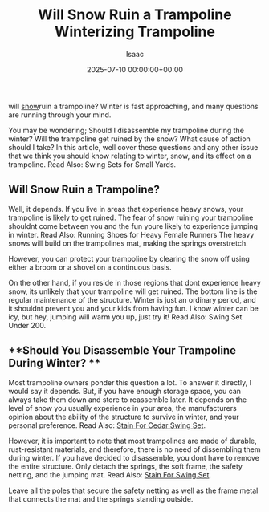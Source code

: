 ﻿---
title: Will Snow Ruin a Trampoline Winterizing Trampoline
description: will snow ruin a trampoline? Winter is fast approaching, and many questions are running through your mind. You may be wondering Should I disassemble my...
slug: /will-snow-ruin-a-trampoline-winterizing-trampoline/
date: 2025-07-10 00:00:00+00:00
lastmod: 2025-07-10 00:00:00+03:00
author: Isaac
categories:

- Guide
tags:

- guide

- snow

- ruin
layout: post
---

will [snow](https://pestpolicy.com/how-to-deal-with-snow-and-ice-in-the-garden/)ruin a trampoline? Winter is fast approaching, and many questions are running through your mind.

You may be wondering; Should I disassemble my trampoline during the winter? Will the trampoline get ruined by the snow? What cause of action should I take? In this article, well cover these questions and any other issue that we think you should know relating to winter, snow, and its effect on a trampoline. Read Also: Swing Sets for Small Yards.

##  Will Snow Ruin a Trampoline?

Well, it depends. If you live in areas that experience heavy snows, your trampoline is likely to get ruined. The fear of snow ruining your trampoline shouldnt come between you and the fun youre likely to experience jumping in winter. Read Also: Running Shoes for Heavy Female Runners The heavy snows will build on the trampolines mat, making the springs overstretch.

However, you can protect your trampoline by clearing the snow off using either a broom or a shovel on a continuous basis.

On the other hand, if you reside in those regions that dont experience heavy snow, its unlikely that your trampoline will get ruined. The bottom line is the regular maintenance of the structure. Winter is just an ordinary period, and it shouldnt prevent you and your kids from having fun. I know winter can be icy, but hey, jumping will warm you up, just try it! Read Also: Swing Set Under 200.

##  **Should You Disassemble Your Trampoline During Winter? **

Most trampoline owners ponder this question a lot. To answer it directly, I would say it depends. But, if you have enough storage space, you can always take them down and store to reassemble later. It depends on the level of snow you usually experience in your area, the manufacturers opinion about the ability of the structure to survive in winter, and your personal preference. Read Also: [Stain For Cedar Swing Set](https://pestpolicy.com/best-stain-for-cedar-swing-set/).

However, it is important to note that most trampolines are made of durable, rust-resistant materials, and therefore, there is no need of dissembling them during winter. If you have decided to disassemble, you dont have to remove the entire structure. Only detach the springs, the soft frame, the safety netting, and the jumping mat. Read Also: [Stain For Swing Set](https://pestpolicy.com/best-stain-for-swing-set/).

Leave all the poles that secure the safety netting as well as the frame metal that connects the mat and the springs standing outside.

